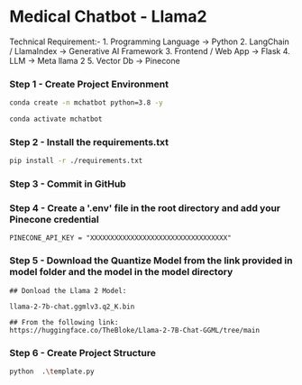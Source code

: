 # Medical Chatbot - Llama2

Technical Requirement:-
    1. Programming Language -> Python
    2. LangChain / LlamaIndex -> Generative AI Framework
    3. Frontend / Web App -> Flask
    4. LLM -> Meta llama 2
    5. Vector Db -> Pinecone

### Step 1 - Create Project Environment
```bash
conda create -n mchatbot python=3.8 -y
```

```bash
conda activate mchatbot
```

### Step 2 - Install the requirements.txt
```bash
pip install -r ./requirements.txt
```

### Step 3 - Commit in GitHub


### Step 4 - Create a '.env' file in the root directory and add your Pinecone credential

```
PINECONE_API_KEY = "XXXXXXXXXXXXXXXXXXXXXXXXXXXXXXXXXX"
```

### Step 5 - Download the Quantize Model from the link provided in model folder and the model in the model directory

```
## Donload the Llama 2 Model:

llama-2-7b-chat.ggmlv3.q2_K.bin

## From the following link:
https://huggingface.co/TheBloke/Llama-2-7B-Chat-GGML/tree/main

```

### Step 6 - Create Project Structure

```bash
python  .\template.py

```

